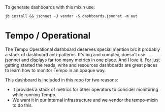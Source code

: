 To generate dashboards with this mixin use:

```console
jb install && jsonnet -J vendor -S dashboards.jsonnet -m out
```

# Tempo / Operational

The Tempo Operational dashboard deserves special mention b/c it probably a stack of dashboard anti-patterns.  It's big and complex, doesn't use jsonnet and displays far too many metrics in one place.  And I love it.  For just getting started the reads, write and resources dashboards are great places to learn how to monitor Tempo in an opaque way.

This dashboard is included in this repo for two reasons:

- It provides a stack of metrics for other operators to consider monitoring while running Tempo.
- We want it in our internal infrastructure and we vendor the tempo-mixin to do this.